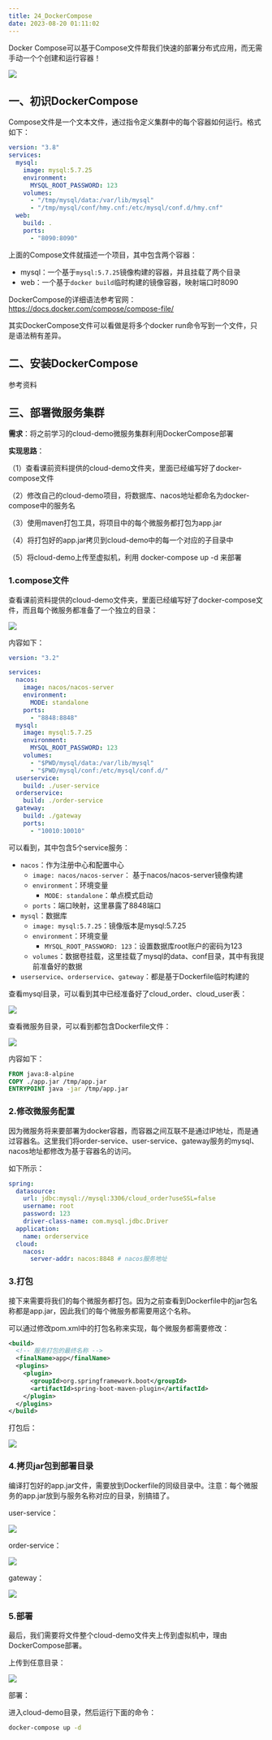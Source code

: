 ```yaml
---
title: 24_DockerCompose
date: 2023-08-20 01:11:02
---
```


Docker Compose可以基于Compose文件帮我们快速的部署分布式应用，而无需手动一个个创建和运行容器！

![](https://lhplanet-1316168555.cos.ap-beijing.myqcloud.com/obsidian/202308200145199.png)

## 一、初识DockerCompose

Compose文件是一个文本文件，通过指令定义集群中的每个容器如何运行。格式如下：

```yaml
version: "3.8"
services:
  mysql:
    image: mysql:5.7.25
    environment:
      MYSQL_ROOT_PASSWORD: 123 
    volumes:
      - "/tmp/mysql/data:/var/lib/mysql"
      - "/tmp/mysql/conf/hmy.cnf:/etc/mysql/conf.d/hmy.cnf"
  web:
    build: .
    ports:
      - "8090:8090"
```

上面的Compose文件就描述一个项目，其中包含两个容器：

- mysql：一个基于`mysql:5.7.25`镜像构建的容器，并且挂载了两个目录
- web：一个基于`docker build`临时构建的镜像容器，映射端口时8090

DockerCompose的详细语法参考官网：https://docs.docker.com/compose/compose-file/

其实DockerCompose文件可以看做是将多个docker run命令写到一个文件，只是语法稍有差异。

## 二、安装DockerCompose

参考资料

## 三、部署微服务集群

**需求**：将之前学习的cloud-demo微服务集群利用DockerCompose部署

**实现思路**：

（1）查看课前资料提供的cloud-demo文件夹，里面已经编写好了docker-compose文件

（2）修改自己的cloud-demo项目，将数据库、nacos地址都命名为docker-compose中的服务名

（3）使用maven打包工具，将项目中的每个微服务都打包为app.jar

（4）将打包好的app.jar拷贝到cloud-demo中的每一个对应的子目录中

（5）将cloud-demo上传至虚拟机，利用 docker-compose up -d 来部署

### 1.compose文件

查看课前资料提供的cloud-demo文件夹，里面已经编写好了docker-compose文件，而且每个微服务都准备了一个独立的目录：

![](https://lhplanet-1316168555.cos.ap-beijing.myqcloud.com/obsidian/202308200151894.png)

内容如下：

```yaml
version: "3.2"

services:
  nacos:
    image: nacos/nacos-server
    environment:
      MODE: standalone
    ports:
      - "8848:8848"
  mysql:
    image: mysql:5.7.25
    environment:
      MYSQL_ROOT_PASSWORD: 123
    volumes:
      - "$PWD/mysql/data:/var/lib/mysql"
      - "$PWD/mysql/conf:/etc/mysql/conf.d/"
  userservice:
    build: ./user-service
  orderservice:
    build: ./order-service
  gateway:
    build: ./gateway
    ports:
      - "10010:10010"
```

可以看到，其中包含5个service服务：

- `nacos`：作为注册中心和配置中心
    - `image: nacos/nacos-server`： 基于nacos/nacos-server镜像构建
    - `environment`：环境变量
        - `MODE: standalone`：单点模式启动
    - `ports`：端口映射，这里暴露了8848端口
- `mysql`：数据库
    - `image: mysql:5.7.25`：镜像版本是mysql:5.7.25
    - `environment`：环境变量
        - `MYSQL_ROOT_PASSWORD: 123`：设置数据库root账户的密码为123
    - `volumes`：数据卷挂载，这里挂载了mysql的data、conf目录，其中有我提前准备好的数据
- `userservice`、`orderservice`、`gateway`：都是基于Dockerfile临时构建的

查看mysql目录，可以看到其中已经准备好了cloud_order、cloud_user表：

![](https://lhplanet-1316168555.cos.ap-beijing.myqcloud.com/obsidian/202308200151180.png)

查看微服务目录，可以看到都包含Dockerfile文件：

![](https://lhplanet-1316168555.cos.ap-beijing.myqcloud.com/obsidian/202308200151319.png)

内容如下：

```dockerfile
FROM java:8-alpine
COPY ./app.jar /tmp/app.jar
ENTRYPOINT java -jar /tmp/app.jar
```

### 2.修改微服务配置

因为微服务将来要部署为docker容器，而容器之间互联不是通过IP地址，而是通过容器名。这里我们将order-service、user-service、gateway服务的mysql、nacos地址都修改为基于容器名的访问。

如下所示：

```yaml
spring:
  datasource:
    url: jdbc:mysql://mysql:3306/cloud_order?useSSL=false
    username: root
    password: 123
    driver-class-name: com.mysql.jdbc.Driver
  application:
    name: orderservice
  cloud:
    nacos:
      server-addr: nacos:8848 # nacos服务地址
```

### 3.打包

接下来需要将我们的每个微服务都打包。因为之前查看到Dockerfile中的jar包名称都是app.jar，因此我们的每个微服务都需要用这个名称。

可以通过修改pom.xml中的打包名称来实现，每个微服务都需要修改：

```xml
<build>
  <!-- 服务打包的最终名称 -->
  <finalName>app</finalName>
  <plugins>
    <plugin>
      <groupId>org.springframework.boot</groupId>
      <artifactId>spring-boot-maven-plugin</artifactId>
    </plugin>
  </plugins>
</build>
```

打包后：

![](https://lhplanet-1316168555.cos.ap-beijing.myqcloud.com/obsidian/202308200151328.png)

### 4.拷贝jar包到部署目录

编译打包好的app.jar文件，需要放到Dockerfile的同级目录中。注意：每个微服务的app.jar放到与服务名称对应的目录，别搞错了。

user-service：

![](https://lhplanet-1316168555.cos.ap-beijing.myqcloud.com/obsidian/202308200151402.png)

order-service：

![](https://lhplanet-1316168555.cos.ap-beijing.myqcloud.com/obsidian/202308200152376.png)

gateway：

![](https://lhplanet-1316168555.cos.ap-beijing.myqcloud.com/obsidian/202308200152596.png)

### 5.部署

最后，我们需要将文件整个cloud-demo文件夹上传到虚拟机中，理由DockerCompose部署。

上传到任意目录：

![](https://lhplanet-1316168555.cos.ap-beijing.myqcloud.com/obsidian/202308200152010.png)

部署：

进入cloud-demo目录，然后运行下面的命令：

```sh
docker-compose up -d
```

